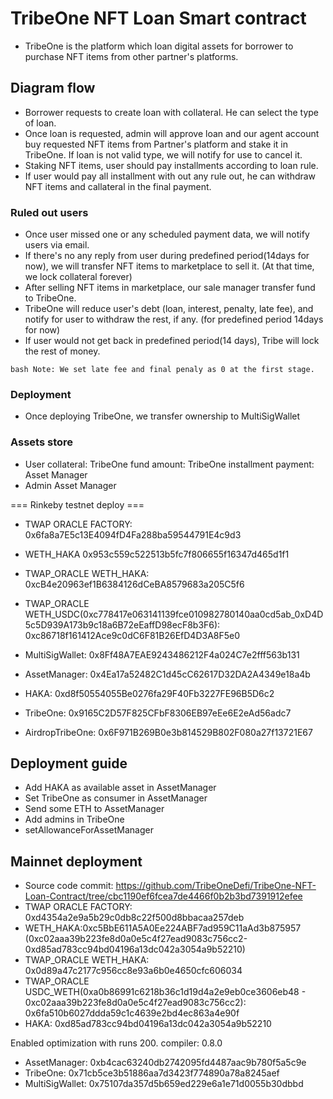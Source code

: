 # TribeOne NFT Loan Smart contract

- TribeOne is the platform which loan digital assets for borrower to purchase NFT items from other partner's platforms.

## Diagram flow
- Borrower requests to create loan with collateral. He can select the type of loan.
- Once loan is requested, admin will approve loan and our agent account buy requested NFT items from Partner's platform and stake it in TribeOne.
  If loan is not valid type, we will notify for use to cancel it.
- Staking NFT items, user should pay installments according to loan rule.
- If user would pay all installment with out any rule out, he can withdraw NFT items and callateral in the final payment.

### Ruled out users
- Once user missed one or any scheduled payment data, we will notify users via email.
- If there's no any reply from user during predefined period(14days for now), we will transfer NFT items to marketplace to sell it. (At that time, we lock collateral forever)
- After selling NFT items in marketplace, our sale manager transfer fund to TribeOne.
- TribeOne will reduce user's debt (loan, interest, penalty, late fee), and notify for user to withdraw the rest, if any. (for predefined period 14days for now)
- If user would not get back in predefined period(14 days), Tribe will lock the rest of money.    

``bash
Note: We set late fee and final penaly as 0 at the first stage.
``

### Deployment
- Once deploying TribeOne, we transfer ownership to MultiSigWallet


### Assets store
  - User
    collateral: TribeOne
    fund amount: TribeOne
    installment payment: Asset Manager
  - Admin
    Asset Manager


=== Rinkeby testnet deploy ===
  - TWAP ORACLE FACTORY: 0x6fa8a7E5c13E4094fD4Fa288ba59544791E4c9d3
  - WETH_HAKA 0x953c559c522513b5fc7f806655f16347d465d1f1
  - TWAP_ORACLE WETH_HAKA: 0xcB4e20963ef1B6384126dCeBA8579683a205C5f6
  - TWAP_ORACLE WETH_USDC(0xc778417e063141139fce010982780140aa0cd5ab_0xD4D5c5D939A173b9c18a6B72eEaffD98ecF8b3F6): 0xc86718f161412Ace9c0dC6F81B26EfD4D3A8F5e0

  - MultiSigWallet: 0x8Ff48A7EAE9243486212F4a024C7e2fff563b131
  - AssetManager: 0x4Ea17a52482C1d45cC62617D32DA2A4349e18a4b
  - HAKA: 0xd8f50554055Be0276fa29F40Fb3227FE96B5D6c2
  - TribeOne: 0x9165C2D57F825CFbF8306EB97eEe6E2eAd56adc7
  - AirdropTribeOne: 0x6F971B269B0e3b814529B802F080a27f13721E67

## Deployment guide
  - Add HAKA as available asset in AssetManager
  - Set TribeOne as consumer in AssetManager
  - Send some ETH to AssetManager
  - Add admins in TribeOne
  - setAllowanceForAssetManager

## Mainnet deployment
  - Source code commit: https://github.com/TribeOneDefi/TribeOne-NFT-Loan-Contract/tree/cbc1190ef6fcea7de4466f0b2b3bd7391912efee
  - TWAP ORACLE FACTORY: 0xd4354a2e9a5b29c0db8c22f500d8bbacaa257deb
  - WETH_HAKA:0xc5BbE611A5A0Ee224ABF7ad959C11aAd3b875957 (0xc02aaa39b223fe8d0a0e5c4f27ead9083c756cc2-0xd85ad783cc94bd04196a13dc042a3054a9b52210)
  - TWAP_ORACLE WETH_HAKA: 0x0d89a47c2177c956cc8e93a6b0e4650cfc606034
  - TWAP_ORACLE USDC_WETH(0xa0b86991c6218b36c1d19d4a2e9eb0ce3606eb48 - 0xc02aaa39b223fe8d0a0e5c4f27ead9083c756cc2): 0x6fa510b6027ddda59c1c4639e2bd4ec863a4e90f
  - HAKA: 0xd85ad783cc94bd04196a13dc042a3054a9b52210

  Enabled optimization with runs 200. compiler: 0.8.0
  - AssetManager: 0xb4cac63240db2742095fd4487aac9b780f5a5c9e
  - TribeOne: 0x71cb5ce3b51886aa7d3423f774890a78a8245aef
  - MultiSigWallet: 0x75107da357d5b659ed229e6a1e71d0055b30dbbd
